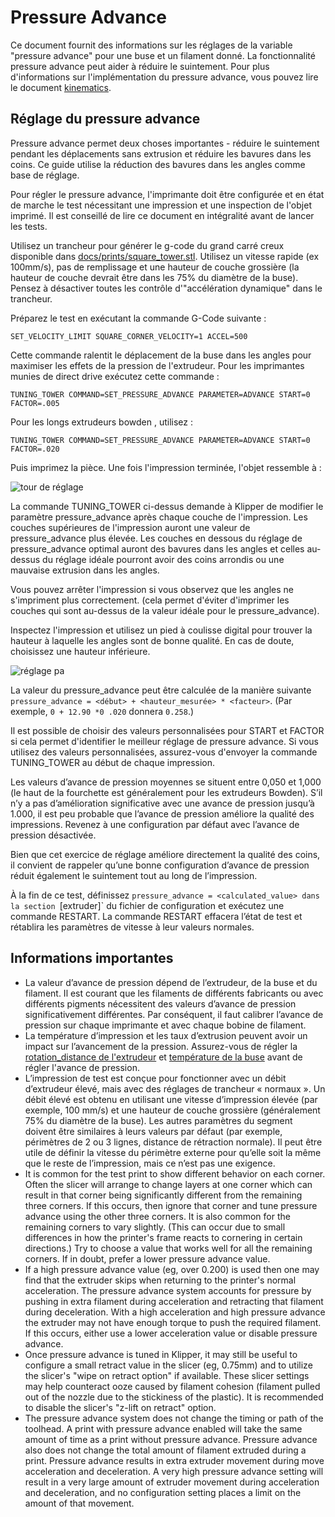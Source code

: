 # Pressure Advance

Ce document fournit des informations sur les réglages de la variable "pressure advance" pour une buse et un filament donné. La fonctionnalité pressure advance peut aider à réduire le suintement. Pour plus d'informations sur l'implémentation du pressure advance, vous pouvez lire le document [kinematics](Kinematics.md).

## Réglage du pressure advance

Pressure advance permet deux choses importantes - réduire le suintement pendant les déplacements sans extrusion et réduire les bavures dans les coins. Ce guide utilise la réduction des bavures dans les angles comme base de réglage.

Pour régler le pressure advance, l'imprimante doit être configurée et en état de marche le test nécessitant une impression et une inspection de l'objet imprimé. Il est conseillé de lire ce document en intégralité avant de lancer les tests.

Utilisez un trancheur pour générer le g-code du grand carré creux disponible dans [docs/prints/square_tower.stl](prints/square_tower.stl). Utilisez un vitesse rapide (ex 100mm/s), pas de remplissage et une hauteur de couche grossière (la hauteur de couche devrait être dans les 75% du diamètre de la buse). Pensez à désactiver toutes les contrôle d'"accélération dynamique" dans le trancheur.

Préparez le test en exécutant la commande G-Code suivante :

```
SET_VELOCITY_LIMIT SQUARE_CORNER_VELOCITY=1 ACCEL=500
```

Cette commande ralentit le déplacement de la buse dans les angles pour maximiser les effets de la pression de l'extrudeur. Pour les imprimantes munies de direct drive exécutez cette commande :

```
TUNING_TOWER COMMAND=SET_PRESSURE_ADVANCE PARAMETER=ADVANCE START=0 FACTOR=.005
```

Pour les longs extrudeurs bowden , utilisez :

```
TUNING_TOWER COMMAND=SET_PRESSURE_ADVANCE PARAMETER=ADVANCE START=0 FACTOR=.020
```

Puis imprimez la pièce. Une fois l'impression terminée, l'objet ressemble à :

![tour de réglage](img/tuning_tower.jpg)

La commande TUNING_TOWER ci-dessus demande à Klipper de modifier le paramètre pressure_advance après chaque couche de l'impression. Les couches supérieures de l'impression auront une valeur de pressure_advance plus élevée. Les couches en dessous du réglage de pressure_advance optimal auront des bavures dans les angles et celles au-dessus du réglage idéale pourront avoir des coins arrondis ou une mauvaise extrusion dans les angles.

Vous pouvez arrêter l'impression si vous observez que les angles ne s'impriment plus correctement. (cela permet d'éviter d'imprimer les couches qui sont au-dessus de la valeur idéale pour le pressure_advance).

Inspectez l'impression et utilisez un pied à coulisse digital pour trouver la hauteur à laquelle les angles sont de bonne qualité. En cas de doute, choisissez une hauteur inférieure.

![réglage pa](img/tune_pa.jpg)

La valeur du pressure_advance peut être calculée de la manière suivante `pressure_advance = <début> + <hauteur_mesurée> * <facteur>`. (Par exemple, `0 + 12.90 *0 .020` donnera `0.258`.)

Il est possible de choisir des valeurs personnalisées pour START et FACTOR si cela permet d'identifier le meilleur réglage de pressure advance. Si vous utilisez des valeurs personnalisées, assurez-vous d'envoyer la commande TUNING_TOWER au début de chaque impression.

Les valeurs d’avance de pression moyennes se situent entre 0,050 et 1,000 (le haut de la fourchette est généralement pour les extrudeurs Bowden). S’il n’y a pas d’amélioration significative avec une avance de pression jusqu’à 1.000, il est peu probable que l’avance de pression améliore la qualité des impressions. Revenez à une configuration par défaut avec l’avance de pression désactivée.

Bien que cet exercice de réglage améliore directement la qualité des coins, il convient de rappeler qu’une bonne configuration d’avance de pression réduit également le suintement tout au long de l’impression.

À la fin de ce test, définissez `pressure_advance = <calculated_value> dans la section `[extruder]` du fichier de configuration et exécutez une commande RESTART. La commande RESTART effacera l’état de test et rétablira les paramètres de vitesse à leur valeurs normales.

## Informations importantes

* La valeur d’avance de pression dépend de l’extrudeur, de la buse et du filament. Il est courant que les filaments de différents fabricants ou avec différents pigments nécessitent des valeurs d’avance de pression significativement différentes. Par conséquent, il faut calibrer l’avance de pression sur chaque imprimante et avec chaque bobine de filament.
* La température d’impression et les taux d’extrusion peuvent avoir un impact sur l’avancement de la pression. Assurez-vous de régler la [rotation_distance de l'extrudeur](Rotation_Distance.md#calibrating-rotation_distance-on-extrudeuses) et [température de la buse](http://reprap.org/wiki/Triffid_Hunter%27s_Calibration_Guide#Nozzle_Temperature) avant de régler l'avance de pression.
* L’impression de test est conçue pour fonctionner avec un débit d’extrudeur élevé, mais avec des réglages de trancheur « normaux ». Un débit élevé est obtenu en utilisant une vitesse d’impression élevée (par exemple, 100 mm/s) et une hauteur de couche grossière (généralement 75% du diamètre de la buse). Les autres paramètres du segment doivent être similaires à leurs valeurs par défaut (par exemple, périmètres de 2 ou 3 lignes, distance de rétraction normale). Il peut être utile de définir la vitesse du périmètre externe pour qu’elle soit la même que le reste de l’impression, mais ce n’est pas une exigence.
* It is common for the test print to show different behavior on each corner. Often the slicer will arrange to change layers at one corner which can result in that corner being significantly different from the remaining three corners. If this occurs, then ignore that corner and tune pressure advance using the other three corners. It is also common for the remaining corners to vary slightly. (This can occur due to small differences in how the printer's frame reacts to cornering in certain directions.) Try to choose a value that works well for all the remaining corners. If in doubt, prefer a lower pressure advance value.
* If a high pressure advance value (eg, over 0.200) is used then one may find that the extruder skips when returning to the printer's normal acceleration. The pressure advance system accounts for pressure by pushing in extra filament during acceleration and retracting that filament during deceleration. With a high acceleration and high pressure advance the extruder may not have enough torque to push the required filament. If this occurs, either use a lower acceleration value or disable pressure advance.
* Once pressure advance is tuned in Klipper, it may still be useful to configure a small retract value in the slicer (eg, 0.75mm) and to utilize the slicer's "wipe on retract option" if available. These slicer settings may help counteract ooze caused by filament cohesion (filament pulled out of the nozzle due to the stickiness of the plastic). It is recommended to disable the slicer's "z-lift on retract" option.
* The pressure advance system does not change the timing or path of the toolhead. A print with pressure advance enabled will take the same amount of time as a print without pressure advance. Pressure advance also does not change the total amount of filament extruded during a print. Pressure advance results in extra extruder movement during move acceleration and deceleration. A very high pressure advance setting will result in a very large amount of extruder movement during acceleration and deceleration, and no configuration setting places a limit on the amount of that movement.
